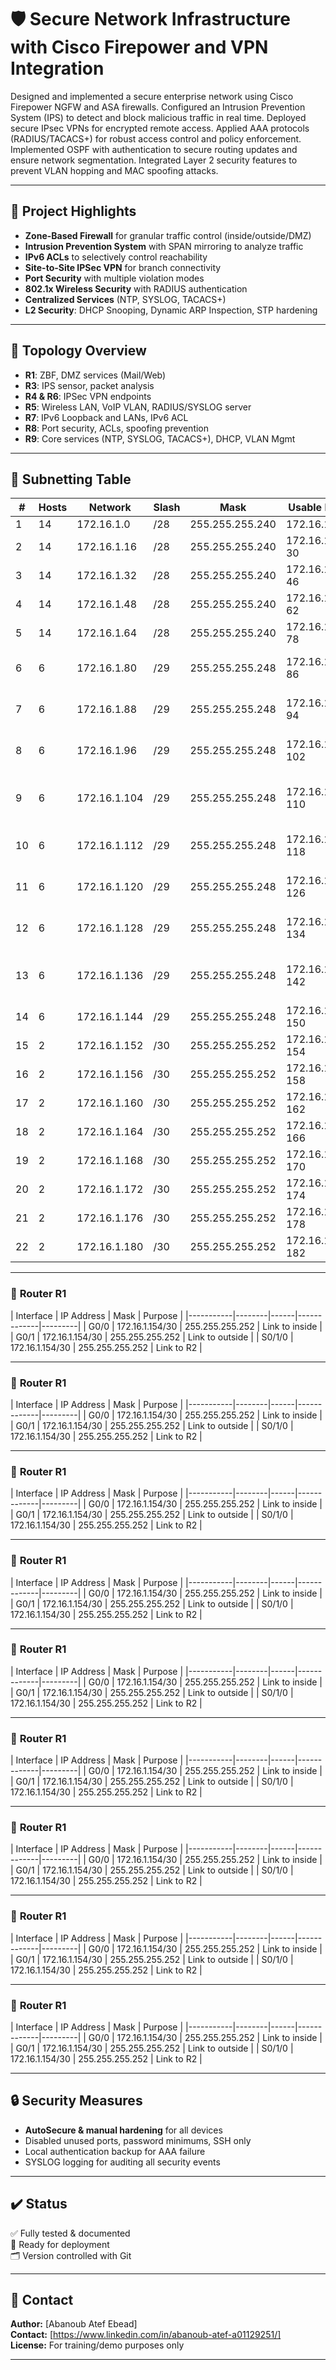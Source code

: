 # 🛡️ Secure Network Infrastructure with Cisco Firepower and VPN Integration

Designed and implemented a secure enterprise network using Cisco Firepower NGFW and ASA firewalls. Configured an Intrusion Prevention System (IPS) to detect and block malicious traffic in real time. Deployed secure IPsec VPNs for encrypted remote access. Applied AAA protocols (RADIUS/TACACS+) for robust access control and policy enforcement. Implemented OSPF with authentication to secure routing updates and ensure network segmentation. Integrated Layer 2 security features to prevent VLAN hopping and MAC spoofing attacks.

---

## 📌 **Project Highlights**

- **Zone-Based Firewall** for granular traffic control (inside/outside/DMZ)
- **Intrusion Prevention System** with SPAN mirroring to analyze traffic
- **IPv6 ACLs** to selectively control reachability
- **Site-to-Site IPSec VPN** for branch connectivity
- **Port Security** with multiple violation modes
- **802.1x Wireless Security** with RADIUS authentication
- **Centralized Services** (NTP, SYSLOG, TACACS+)
- **L2 Security**: DHCP Snooping, Dynamic ARP Inspection, STP hardening

---

## 🧩 **Topology Overview**

- **R1**: ZBF, DMZ services (Mail/Web)
- **R3**: IPS sensor, packet analysis
- **R4 & R6**: IPSec VPN endpoints
- **R5**: Wireless LAN, VoIP VLAN, RADIUS/SYSLOG server
- **R7**: IPv6 Loopback and LANs, IPv6 ACL
- **R8**: Port security, ACLs, spoofing prevention
- **R9**: Core services (NTP, SYSLOG, TACACS+), DHCP, VLAN Mgmt

---

## 🔑 **Subnetting Table**

| # | Hosts | Network | Slash | Mask | Usable Range | Broadcast | Router |
|----|-------|---------|-------|------|---------------|-----------|--------|
| 1 | 14 | 172.16.1.0 | /28 | 255.255.255.240 | 172.16.1.1–14 | 172.16.1.15 | R3 |
| 2 | 14 | 172.16.1.16 | /28 | 255.255.255.240 | 172.16.1.17–30 | 172.16.1.31 | R8 |
| 3 | 14 | 172.16.1.32 | /28 | 255.255.255.240 | 172.16.1.33–46 | 172.16.1.47 | R1-DMZ |
| 4 | 14 | 172.16.1.48 | /28 | 255.255.255.240 | 172.16.1.49–62 | 172.16.1.63 | R1-ZPF |
| 5 | 14 | 172.16.1.64 | /28 | 255.255.255.240 | 172.16.1.65–78 | 172.16.1.79 | R5 Wireless |
| 6 | 6 | 172.16.1.80 | /29 | 255.255.255.248 | 172.16.1.81–86 | 172.16.1.87 | R5 VLAN 10 |
| 7 | 6 | 172.16.1.88 | /29 | 255.255.255.248 | 172.16.1.89–94 | 172.16.1.95 | R5 VLAN 20 |
| 8 | 6 | 172.16.1.96 | /29 | 255.255.255.248 | 172.16.1.97–102 | 172.16.1.103 | R5 VLAN 30 |
| 9 | 6 | 172.16.1.104 | /29 | 255.255.255.248 | 172.16.1.105–110 | 172.16.1.111 | R5 VLAN 40 (Mgmt) |
| 10 | 6 | 172.16.1.112 | /29 | 255.255.255.248 | 172.16.1.113–118 | 172.16.1.119 | R9 VLAN 50 |
| 11 | 6 | 172.16.1.120 | /29 | 255.255.255.248 | 172.16.1.121–126 | 172.16.1.127 | R9 VLAN 60 |
| 12 | 6 | 172.16.1.128 | /29 | 255.255.255.248 | 172.16.1.129–134 | 172.16.1.135 | R9 VLAN 70 |
| 13 | 6 | 172.16.1.136 | /29 | 255.255.255.248 | 172.16.1.137–142 | 172.16.1.143 | R9 VLAN 80 (Mgmt) |
| 14 | 6 | 172.16.1.144 | /29 | 255.255.255.248 | 172.16.1.145–150 | 172.16.1.151 | R9 Server |
| 15 | 2 | 172.16.1.152 | /30 | 255.255.255.252 | 172.16.1.153–154 | 172.16.1.155 | R1–R2 |
| 16 | 2 | 172.16.1.156 | /30 | 255.255.255.252 | 172.16.1.157–158 | 172.16.1.159 | R2–R3 |
| 17 | 2 | 172.16.1.160 | /30 | 255.255.255.252 | 172.16.1.161–162 | 172.16.1.163 | R2–R4 |
| 18 | 2 | 172.16.1.164 | /30 | 255.255.255.252 | 172.16.1.165–166 | 172.16.1.167 | R2–R5 |
| 19 | 2 | 172.16.1.168 | /30 | 255.255.255.252 | 172.16.1.169–170 | 172.16.1.171 | R2–R6 |
| 20 | 2 | 172.16.1.172 | /30 | 255.255.255.252 | 172.16.1.173–174 | 172.16.1.175 | R4–R9 |
| 21 | 2 | 172.16.1.176 | /30 | 255.255.255.252 | 172.16.1.177–178 | 172.16.1.179 | R6–R7 |
| 22 | 2 | 172.16.1.180 | /30 | 255.255.255.252 | 172.16.1.181–182 | 172.16.1.183 | R6–R8 |

---
### 🔹 **Router R1**

| Interface | IP Address | Mask | Purpose |
|-----------|--------|------|-------------|---------|
| G0/0 | 172.16.1.154/30 | 255.255.255.252 |  Link to inside |
| G0/1 | 172.16.1.154/30 | 255.255.255.252 |  Link to outside |
| S0/1/0 | 172.16.1.154/30 | 255.255.255.252 | Link to R2 |

---

### 🔹 **Router R1**

| Interface | IP Address | Mask | Purpose |
|-----------|--------|------|-------------|---------|
| G0/0 | 172.16.1.154/30 | 255.255.255.252 |  Link to inside |
| G0/1 | 172.16.1.154/30 | 255.255.255.252 |  Link to outside |
| S0/1/0 | 172.16.1.154/30 | 255.255.255.252 | Link to R2 |


---

### 🔹 **Router R1**

| Interface | IP Address | Mask | Purpose |
|-----------|--------|------|-------------|---------|
| G0/0 | 172.16.1.154/30 | 255.255.255.252 |  Link to inside |
| G0/1 | 172.16.1.154/30 | 255.255.255.252 |  Link to outside |
| S0/1/0 | 172.16.1.154/30 | 255.255.255.252 | Link to R2 |


---

### 🔹 **Router R1**

| Interface | IP Address | Mask | Purpose |
|-----------|--------|------|-------------|---------|
| G0/0 | 172.16.1.154/30 | 255.255.255.252 |  Link to inside |
| G0/1 | 172.16.1.154/30 | 255.255.255.252 |  Link to outside |
| S0/1/0 | 172.16.1.154/30 | 255.255.255.252 | Link to R2 |


---

### 🔹 **Router R1**

| Interface | IP Address | Mask | Purpose |
|-----------|--------|------|-------------|---------|
| G0/0 | 172.16.1.154/30 | 255.255.255.252 |  Link to inside |
| G0/1 | 172.16.1.154/30 | 255.255.255.252 |  Link to outside |
| S0/1/0 | 172.16.1.154/30 | 255.255.255.252 | Link to R2 |


---

### 🔹 **Router R1**

| Interface | IP Address | Mask | Purpose |
|-----------|--------|------|-------------|---------|
| G0/0 | 172.16.1.154/30 | 255.255.255.252 |  Link to inside |
| G0/1 | 172.16.1.154/30 | 255.255.255.252 |  Link to outside |
| S0/1/0 | 172.16.1.154/30 | 255.255.255.252 | Link to R2 |


---

### 🔹 **Router R1**

| Interface | IP Address | Mask | Purpose |
|-----------|--------|------|-------------|---------|
| G0/0 | 172.16.1.154/30 | 255.255.255.252 |  Link to inside |
| G0/1 | 172.16.1.154/30 | 255.255.255.252 |  Link to outside |
| S0/1/0 | 172.16.1.154/30 | 255.255.255.252 | Link to R2 |


---

### 🔹 **Router R1**

| Interface | IP Address | Mask | Purpose |
|-----------|--------|------|-------------|---------|
| G0/0 | 172.16.1.154/30 | 255.255.255.252 |  Link to inside |
| G0/1 | 172.16.1.154/30 | 255.255.255.252 |  Link to outside |
| S0/1/0 | 172.16.1.154/30 | 255.255.255.252 | Link to R2 |


---

### 🔹 **Router R1**

| Interface | IP Address | Mask | Purpose |
|-----------|--------|------|-------------|---------|
| G0/0 | 172.16.1.154/30 | 255.255.255.252 |  Link to inside |
| G0/1 | 172.16.1.154/30 | 255.255.255.252 |  Link to outside |
| S0/1/0 | 172.16.1.154/30 | 255.255.255.252 | Link to R2 |


---


## 🔒 **Security Measures**

- **AutoSecure & manual hardening** for all devices
- Disabled unused ports, password minimums, SSH only
- Local authentication backup for AAA failure
- SYSLOG logging for auditing all security events

---

## ✔️ **Status**

✅ Fully tested & documented  
🔗 Ready for deployment  
🗂️ Version controlled with Git

---

## 📣 **Contact**

**Author:** [Abanoub Atef Ebead]  
**Contact:** [https://www.linkedin.com/in/abanoub-atef-a01129251/]  
**License:** For training/demo purposes only

---

